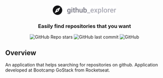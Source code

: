<p align="center">
    <img src="./public/github_explorer_logo.svg" width="40%" height="40%">
</p>

<h3 align="center">
    Easily find repositories that you want
</h3>

<p align="center">
    <img alt="GitHub Repo stars" src="https://img.shields.io/github/stars/lucas-fer-fig/GitHub-Explorer?color=%23343434&logo=github">
    <img alt="GitHub last commit" src="https://img.shields.io/github/last-commit/lucas-fer-fig/GitHub-Explorer">
    <img alt="GitHub" src="https://img.shields.io/github/license/lucas-fer-fig/GitHub-Explorer?color=blue">
</p>

## Overview

An application that helps searching for repositories on github. Application developed at Bootcamp GoStack from Rocketseat.
